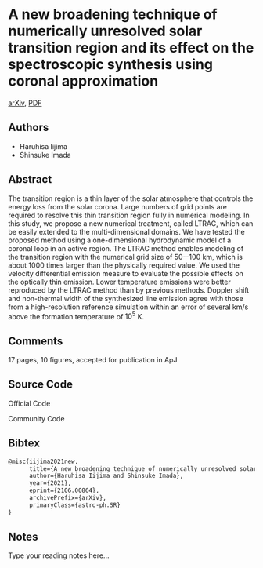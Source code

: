 
# A new broadening technique of numerically unresolved solar transition region and its effect on the spectroscopic synthesis using coronal approximation

[arXiv](https://arxiv.org/abs/2106.0864), [PDF](https://arxiv.org/pdf/2106.0864.pdf)

## Authors

- Haruhisa Iijima
- Shinsuke Imada

## Abstract

The transition region is a thin layer of the solar atmosphere that controls the energy loss from the solar corona. Large numbers of grid points are required to resolve this thin transition region fully in numerical modeling. In this study, we propose a new numerical treatment, called LTRAC, which can be easily extended to the multi-dimensional domains. We have tested the proposed method using a one-dimensional hydrodynamic model of a coronal loop in an active region. The LTRAC method enables modeling of the transition region with the numerical grid size of 50--100 km, which is about 1000 times larger than the physically required value. We used the velocity differential emission measure to evaluate the possible effects on the optically thin emission. Lower temperature emissions were better reproduced by the LTRAC method than by previous methods. Doppler shift and non-thermal width of the synthesized line emission agree with those from a high-resolution reference simulation within an error of several km/s above the formation temperature of $10^5$ K.

## Comments

17 pages, 10 figures, accepted for publication in ApJ

## Source Code

Official Code



Community Code



## Bibtex

```tex
@misc{iijima2021new,
      title={A new broadening technique of numerically unresolved solar transition region and its effect on the spectroscopic synthesis using coronal approximation}, 
      author={Haruhisa Iijima and Shinsuke Imada},
      year={2021},
      eprint={2106.00864},
      archivePrefix={arXiv},
      primaryClass={astro-ph.SR}
}
```

## Notes

Type your reading notes here...

